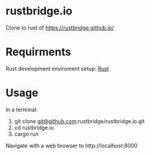 # rustbridge.io
Clone to rust of https://rustbridge.github.io/

# Requirments 
Rust development enviroment setup: [Rust](https://www.rust-lang.org/en-US/)

# Usage
In a terminal:
1. git clone git@github.com:rustbridge/rustbridge.io.git
2. cd rustbridge.io
3. cargo run

Navigate with a web browser to http://localhost:8000
